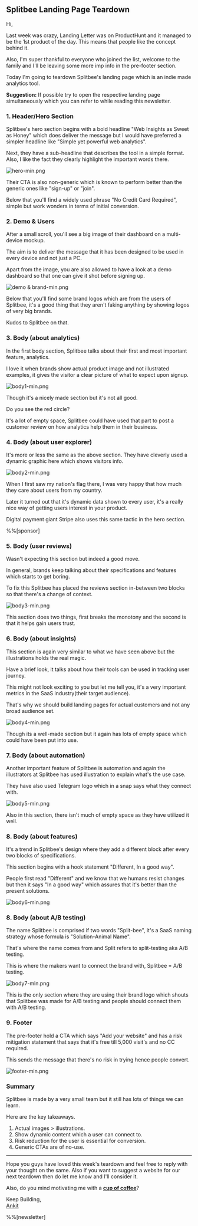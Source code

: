 ## Splitbee Landing Page Teardown

Hi,

Last week was crazy, Landing Letter was on ProductHunt and it managed to be the 1st product of the day. This means that people like the concept behind it.

Also, I'm super thankful to everyone who joined the list, welcome to the family and I'll be leaving some more imp info in the pre-footer section.

Today I'm going to teardown Splitbee's landing page which is an indie made analytics tool.

**Suggestion:** If possible try to open the respective landing page simultaneously which you can refer to while reading this newsletter.

### 1. Header/Hero Section

Splitbee's hero section begins with a bold headline "Web Insights as Sweet as Honey" which does deliver the message but I would have preferred a simpler headline like "Simple yet powerful web analytics".

Next, they have a sub-headline that describes the tool in a simple format. Also, I like the fact they clearly highlight the important words there.

![hero-min.png](https://cdn.hashnode.com/res/hashnode/image/upload/v1616594246183/uNG4sz7cb.png)

Their CTA is also non-generic which is known to perform better than the generic ones like "sign-up" or "join".

Below that you'll find a widely used phrase "No Credit Card Required", simple but work wonders in terms of initial conversion.

### 2. Demo & Users

After a small scroll, you'll see a big image of their dashboard on a multi-device mockup.

The aim is to deliver the message that it has been designed to be used in every device and not just a PC.

Apart from the image, you are also allowed to have a look at a demo dashboard so that one can give it shot before signing up.

![demo & brand-min.png](https://cdn.hashnode.com/res/hashnode/image/upload/v1616594344502/bviO_5RXg.png)

Below that you'll find some brand logos which are from the users of Splitbee, it's a good thing that they aren't faking anything by showing logos of very big brands.

Kudos to Splitbee on that.

### 3. Body (about analytics)

In the first body section, Splitbee talks about their first and most important feature, analytics.

I love it when brands show actual product image and not illustrated examples, it gives the visitor a clear picture of what to expect upon signup.

![body1-min.png](https://cdn.hashnode.com/res/hashnode/image/upload/v1616594478157/9uXnmbmaf.png)

Though it's a nicely made section but it's not all good.

Do you see the red circle?

It's a lot of empty space, Splitbee could have used that part to post a customer review on how analytics help them in their business.

### 4. Body (about user explorer)

It's more or less the same as the above section. They have cleverly used a dynamic graphic here which shows visitors info.

![body2-min.png](https://cdn.hashnode.com/res/hashnode/image/upload/v1616594550838/Ujk88nKsf.png)

When I first saw my nation's flag there, I was very happy that how much they care about users from my country.

Later it turned out that it's dynamic data shown to every user, it's a really nice way of getting users interest in your product.

Digital payment giant Stripe also uses this same tactic in the hero section.

%%[sponsor]

### 5. Body (user reviews)

Wasn't expecting this section but indeed a good move.

In general, brands keep talking about their specifications and features which starts to get boring.

To fix this Splitbee has placed the reviews section in-between two blocks so that there's a change of context.

![body3-min.png](https://cdn.hashnode.com/res/hashnode/image/upload/v1616594697104/1qNtgjUwU.png)

This section does two things, first breaks the monotony and the second is that it helps gain users trust.

### 6. Body (about insights)

This section is again very similar to what we have seen above but the illustrations holds the real magic.

Have a brief look, it talks about how their tools can be used in tracking user journey.

This might not look exciting to you but let me tell you, it's a very important metrics in the SaaS industry(their target audience).

That's why we should build landing pages for actual customers and not any broad audience set.

![body4-min.png](https://cdn.hashnode.com/res/hashnode/image/upload/v1616594792760/G7aAgXOqK.png)

Though its a well-made section but it again has lots of empty space which could have been put into use.

### 7. Body (about automation)

Another important feature of Splitbee is automation and again the illustrators at Splitbee has used illustration to explain what's the use case.

They have also used Telegram logo which in a snap says what they connect with.

![body5-min.png](https://cdn.hashnode.com/res/hashnode/image/upload/v1616594934520/GI2Z4lopc.png)

Also in this section, there isn't much of empty space as they have utilized it well.

### 8. Body (about features)

It's a trend in Splitbee's design where they add a different block after every two blocks of specifications.

This section begins with a hook statement "Different, In a good way".

People first read "Different" and we know that we humans resist changes but then it says "In a good way" which assures that it's better than the present solutions.

![body6-min.png](https://cdn.hashnode.com/res/hashnode/image/upload/v1616594998930/3NtqlyoIG.png)

### 8. Body (about A/B testing)

The name Splitbee is comprised if two words "Split-bee", it's a SaaS naming strategy whose formula is "Solution-Animal Name".

That's where the name comes from and Split refers to split-testing aka A/B testing.

This is where the makers want to connect the brand with, Splitbee = A/B testing.

![body7-min.png](https://cdn.hashnode.com/res/hashnode/image/upload/v1616595034817/8_9ffUu3O.png)

This is the only section where they are using their brand logo which shouts that Splitbee was made for A/B testing and people should connect them with A/B testing.

### 9. Footer

The pre-footer hold a CTA which says "Add your website" and has a risk mitigation statement that says that it's free till 5,000 visit's and no CC required.

This sends the message that there's no risk in trying hence people convert.

![footer-min.png](https://cdn.hashnode.com/res/hashnode/image/upload/v1616595087903/bPtlcfcY3.png)

### Summary

Splitbee is made by a very small team but it still has lots of things we can learn.

Here are the key takeaways.

1. Actual images > illustrations.
2. Show dynamic content which a user can connect to.
3. Risk reduction for the user is essential for conversion.
4. Generic CTAs are of no-use.

<hr>

Hope you guys have loved this week's teardown and feel free to reply with your thought on the same. Also if you want to suggest a website for our next teardown then do let me know and I'll consider it.

Also, do you mind motivating me with a [**cup of coffee**](https://www.buymeacoffee.com/growthfyil)?

Keep Building,<br/>
[Ankit](https://twitter.com/Growthfyi) 

%%[newsletter]

